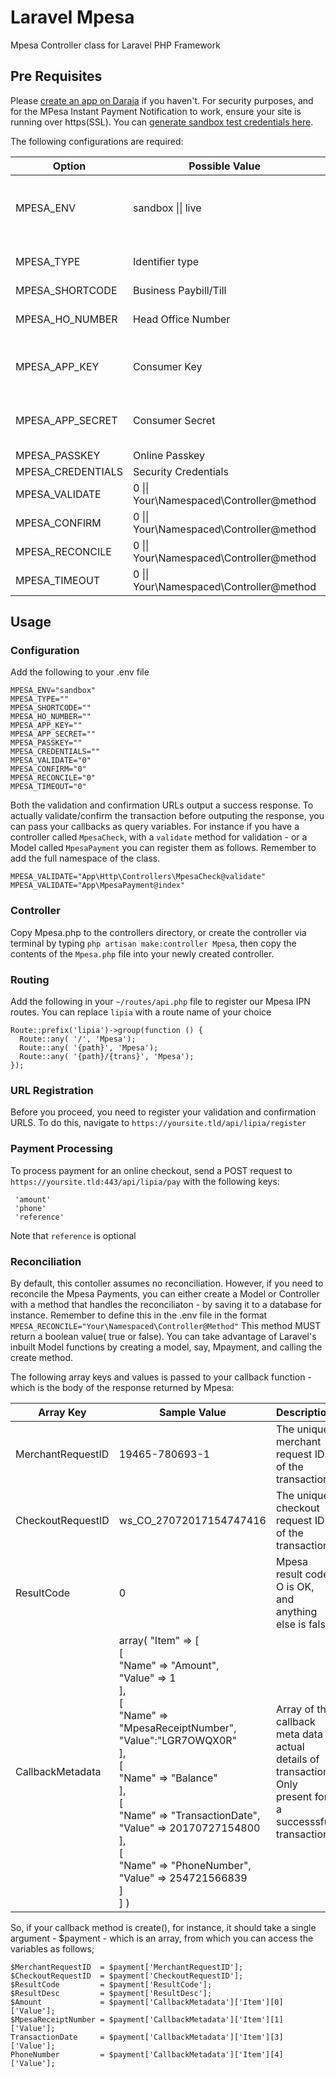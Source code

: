 # Laravel Mpesa
Mpesa Controller class for Laravel PHP Framework

## Pre Requisites
Please <a href="https://developer.safaricom.co.ke/" target="_blank" >create an app on Daraja</a> if you haven\'t.
For security purposes, and for the MPesa Instant Payment Notification to work, ensure your site is running over https(SSL).
You can <a href="https://developer.safaricom.co.ke/test_credentials" target="_blank" >generate sandbox test credentials here</a>.

The following configurations are required:

<table>
    <thead>
        <th>Option</th>
        <th>Possible Value</th>
        <th>Description</th>
    </thead>
    <tbody>
        <tr>
            <td>MPESA_ENV</td>
            <td>sandbox || live</td>
            <td>Your mpesa environment - sandbox if testing, live if in production</td>
        </tr>
        <tr>
            <td>MPESA_TYPE</td>
            <td>Identifier type</td>
            <td>1 Shortcode || 2 Till || 4 MSIDN</td>
        </tr>
        <tr>
            <td>MPESA_SHORTCODE</td>
            <td>Business Paybill/Till</td>
            <td></td>
        </tr>
        <tr>
            <td>MPESA_HO_NUMBER</td>
            <td>Head Office Number</td>
            <td>Main Paybill/Parent Number</td>
        </tr>
        <tr>
            <td>MPESA_APP_KEY</td>
            <td>Consumer Key</td>
            <td>Daraja Application Consumer Key</td>
        <tr>
        </tr>
            <td>MPESA_APP_SECRET</td>
            <td>Consumer Secret</td>
            <td>Daraja Application Consumer Secret</td>
        </tr>
        <tr>
            <td>MPESA_PASSKEY</td>
            <td>Online Passkey</td>
            <td></td>
        </tr>
        <tr>
            <td>MPESA_CREDENTIALS</td>
            <td>Security Credentials</td>
            <td></td>
        </tr>
        <tr>
            <td>MPESA_VALIDATE</td>
            <td>0 || Your\Namespaced\Controller@method</td>
            <td></td>
        </tr>
        <tr>
            <td>MPESA_CONFIRM</td>
            <td>0 || Your\Namespaced\Controller@method</td>
            <td></td>
        </tr>
        <tr>
            <td>MPESA_RECONCILE</td>
            <td>0 || Your\Namespaced\Controller@method</td>
            <td></td>
        </tr>
        <tr>
            <td>MPESA_TIMEOUT</td>
            <td>0 || Your\Namespaced\Controller@method</td>
            <td></td>
        </tr>
    </tbody>
</table>

## Usage
### Configuration
Add the following to your .env file

    MPESA_ENV="sandbox"
    MPESA_TYPE=""
    MPESA_SHORTCODE=""
    MPESA_HO_NUMBER=""
    MPESA_APP_KEY=""
    MPESA_APP_SECRET=""
    MPESA_PASSKEY=""
    MPESA_CREDENTIALS=""
    MPESA_VALIDATE="0"
    MPESA_CONFIRM="0"
    MPESA_RECONCILE="0"
    MPESA_TIMEOUT="0"


Both the validation and confirmation URLs output a success response. To actually validate/confirm the transaction before outputing the response, you can pass your callbacks as query variables. For instance if you have a controller called `MpesaCheck`, with a `validate` method for validation - or a Model called `MpesaPayment` you can register them as follows. Remember to add the full namespace of the class.

    MPESA_VALIDATE="App\Http\Controllers\MpesaCheck@validate"
    MPESA_VALIDATE="App\MpesaPayment@index"

### Controller
Copy Mpesa.php to the controllers directory, or create the controller via terminal by typing `php artisan make:controller Mpesa`, then copy the contents of the `Mpesa.php` file into your newly created controller.

### Routing
Add the following in your `~/routes/api.php` file to register our Mpesa IPN routes. You can replace `lipia` with a route name of your choice

    Route::prefix('lipia')->group(function () {
      Route::any( '/', 'Mpesa');
      Route::any( '{path}', 'Mpesa');
      Route::any( '{path}/{trans}', 'Mpesa');
    });

### URL Registration
Before you proceed, you need to register your validation and confirmation URLS. To do this, navigate to `https://yoursite.tld/api/lipia/register`

### Payment Processing
To process payment for an online checkout, send a POST request to `https://yoursite.tld:443/api/lipia/pay` with the following keys:

     'amount'
     'phone'
     'reference'
Note that `reference` is optional

### Reconciliation

By default, this contoller assumes no reconciliation. However, if you need to reconcile the Mpesa Payments, you can either create a Model or Controller with a method that handles the reconciliaton - by saving it to a database for instance. Remember to define this in the .env file in the format `MPESA_RECONCILE="Your\Namespaced\Controller@Method"` This method MUST return a boolean value( true or false).
You can take advantage of Laravel's inbuilt Model functions by creating a model, say, Mpayment, and calling the create method.

The following array keys and values is passed to your callback function - which is the body of the response returned by Mpesa:
<table>
    <thead>
        <th>Array Key</th>
        <th>Sample Value</th>
        <th>Description</th>
    </thead>
    <tbody>
        <tr>
            <td>MerchantRequestID</td>
            <td>19465-780693-1</td>
            <td>The unique merchant request ID of the transaction.</td>
        </tr>
        <tr>
            <td>CheckoutRequestID</td>
            <td>ws_CO_27072017154747416</td>
            <td>The unique checkout request ID of the transaction.</td>
        </tr>
        <tr>
            <td>ResultCode</td>
            <td>0</td>
            <td>Mpesa result code. O is OK, and anything else is false</td>
        </tr>
        <tr>
            <td>CallbackMetadata</td>
            <td>array( "Item" => [<br>
          [<br>
            "Name" => "Amount",<br>
            "Value" => 1<br>
          ],<br>
          [<br>
            "Name" => "MpesaReceiptNumber",<br>
            "Value":"LGR7OWQX0R"<br>
          ],<br>
          [<br>
            "Name" => "Balance"<br>
          ],<br>
          [<br>
            "Name" => "TransactionDate",<br>
            "Value" => 20170727154800<br>
          ],<br>
          [<br>
            "Name" => "PhoneNumber",<br>
            "Value" => 254721566839<br>
          ]<br>
        ] )</td>
        <td>Array of the callback meta data - actual details of transaction. Only present for a successsful transaction.</td>
        </tr>
    </tbody>
</table>

So, if your callback method is create(), for instance, it should take a single argument - $payment - which is an array, from which you can access the variables as follows;

    $MerchantRequestID  = $payment['MerchantRequestID'];
    $CheckoutRequestID  = $payment['CheckoutRequestID'];
    $ResultCode         = $payment['ResultCode'];
    $ResultDesc         = $payment['ResultDesc'];
    $Amount             = $payment['CallbackMetadata']['Item'][0]['Value'];
    $MpesaReceiptNumber = $payment['CallbackMetadata']['Item'][1]['Value'];
    TransactionDate     = $payment['CallbackMetadata']['Item'][3]['Value'];
    PhoneNumber         = $payment['CallbackMetadata']['Item'][4]['Value'];
